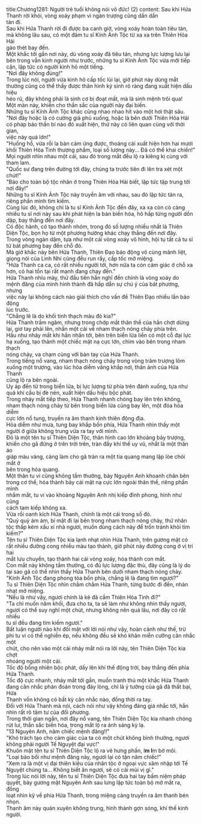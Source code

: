 title:Chương1281: Người trẻ tuổi không nói võ đức! (2)
content:
Sau khi Hứa Thanh rời khỏi, vòng xoáy phạm vi ngàn trượng cũng dần dần<br>tản đi.<br>Sau khi Hứa Thanh rời đi được ba canh giờ, vòng xoáy hoàn toàn tiêu tán,<br>mà không lâu sau, có một đám tu sĩ Kính Ảnh Tộc từ xa xa trên Thiên Hỏa Hải<br>gào thét bay đến.<br>Một khắc tới gần nơi này, dù vòng xoáy đã tiêu tán, nhưng lực lượng lưu lại<br>bên trong vẫn kinh người như trước, những tu sĩ Kính Ảnh Tộc vừa mới tiếp<br>cận, lập tức có người kinh hô một tiếng.<br>"Nơi đây không đúng!"<br>Trong lúc nói, người vừa kinh hô cấp tốc lùi lại, giờ phút này dùng mắt<br>thường cũng có thể thấy được thân hình ký sinh rõ ràng đang xuất hiện dấu hiệu<br>héo rũ, đây không phải là sinh cơ bị đoạt mất, mà là sinh mệnh trôi qua!<br>Một màn này, khiến cho thần sắc của người này đại biến.<br>Những tu sĩ Kính Ảnh Tộc khác cũng nhao nhao hít vào một hơi thật sâu.<br>"Nơi đây hoặc là có cường giả phủ xuống, hoặc là bên dưới Thiên Hỏa Hải<br>có pháp bảo thần bí nào đó xuất hiện, thứ này có liên quan cùng với thời gian,<br>việc này quá lớn!"<br>"Huống hồ, vừa rồi la bàn cảm ứng được, thoáng cái xuất hiện hơn hai mươi<br>khối Thiên Hỏa Tinh thượng phẩm, loại số lượng này... Đã có thể khai chiến!"<br>Mọi người nhìn nhau một cái, sau đó trong mắt đều lộ ra kiêng kị cùng với<br>tham lam.<br>"Quốc sư đang trên đường tới đây, chúng ta trước tiên đi lên tra xét một<br>chút!"<br>"Báo cho toàn bộ tộc nhân ở trong Thiên Hỏa Hải biết, lập tức tập trung tới<br>nơi đây!"<br>Những tu sĩ Kính Ảnh Tộc này truyền âm với nhau, sau đó lập tức tản ra,<br>riêng phần mình tìm kiếm.<br>Cùng lúc đó, không chỉ là tu sĩ Kính Ảnh Tộc đến đây, xa xa còn có càng<br>nhiều tu sĩ nơi này sau khi phát hiện la bàn biến hóa, hô hấp từng người dồn<br>dập, bay thẳng đến nơi đây.<br>Có độc hành, có tạo thành nhóm, trong đó số lượng nhiều nhất là Thiên<br>Diện Tộc, bọn họ từ một phương hướng khác chạy thẳng đến nơi đây.<br>Trong vòng ngàn dặm, tựa như một cái vòng xoáy vô hình, hội tụ tất cả tu sĩ<br>từ bát phương bay đến chỗ đó.<br>Mà giờ khắc này bên Hứa Thanh, Thiên Đạo báo động vô cùng mãnh liệt,<br>giọng nói của Linh Nhi cũng đều run rẩy, cấp tốc mở miệng.<br>"Hứa Thanh ca ca, có rất nhiều người tới, hơn nữa ta còn cảm giác ở chỗ xa<br>hơn, có hai tồn tại rất mạnh đang chạy đến."<br>Hứa Thanh nhíu mày, thứ đầu tiên hắn nghĩ đến chính là vòng xoáy do<br>mệnh đăng của mình hình thành đã hấp dẫn sự chú ý của bát phương, nhưng<br>việc này lại không cách nào giải thích cho vấn đề Thiên Đạo nhiều lần báo động<br>lúc trước.<br>"Chẳng lẽ là do khối tinh thạch màu đỏ kia?"<br>Hứa Thanh trầm ngâm, nhưng trong chớp mắt thân thể của hắn chợt dừng<br>lại, giơ tay phải lên, nhấn một cái về nham thạch nóng chảy phía trên.<br>Hầu như nháy mắt khi hắn nhấn tới, bên trên biển lửa liền có một cỗ đại lực<br>hạ xuống, tạo thành một chiếc mặt nạ cực lớn, chìm vào bên trong nham thạch<br>nóng chảy, va chạm cùng với bàn tay của Hứa Thanh.<br>Trong tiếng nổ vang, nham thạch nóng chảy trong vòng trăm trượng lõm<br>xuống một trượng, vào lúc hỏa diễm văng khắp nơi, thân ảnh của Hứa Thanh<br>cũng lộ ra bên ngoài.<br>Uy áp đến từ trong biển lửa, bị lực lượng từ phía trên đánh xuống, tựa như<br>quả khí cầu bị đè nén, xuất hiện dấu hiệu bộc phát.<br>Trong nháy mắt tiếp theo, Hứa Thanh nhanh chóng bay lên trên không,<br>nham thạch nóng chảy từ bên trong biển lửa cũng bay lên, một đóa hỏa diễm<br>cực lớn nổ tung, truyền ra âm thanh kinh thiên động địa.<br>Hỏa diễm như mưa, tung bay khắp bốn phía, Hứa Thanh nhìn thấy một<br>người ở giữa không trung vừa ra tay với mình.<br>Đó là một tên tu sĩ Thiên Diện Tộc, thân hình cao lớn khoảng bảy trượng,<br>khiến cho gã đứng ở trên trời trên, tràn đầy khí thế uy vũ, nhất là một thân áo<br>giáp màu vàng, càng làm cho gã tràn ra một tia quang mang lập lòe chói mắt ở<br>bên trong hỏa quang.<br>Một thân tu vi cũng không tầm thường, bảy Nguyên Anh khoanh chân bên<br>trong cơ thể, hóa thành bảy cái mặt nạ cực lớn ngoài thân thể, riêng phần mình<br>nhắm mắt, tu vi vào khoảng Nguyên Anh nhị kiếp đỉnh phong, hình như cũng<br>cách tam kiếp không xa.<br>Vừa rồi oanh kích Hứa Thanh, chính là một cái trong số đó.<br>"Quỷ quỷ ám ám, bí mật đi lại bên trong nham thạch nóng chảy, thứ nhân<br>tộc thấp kém xấu xí nhà ngươi, muốn dùng cách này để trốn tránh khỏi tìm<br>kiếm?"<br>Tên tu sĩ Thiên Diện Tộc kia lạnh nhạt nhìn Hứa Thanh, trên gương mặt có<br>rất nhiều đường cong nhiều màu tạo thành, giờ phút này đường cong ở vị trí hai<br>mắt lưu chuyển, tạo thành hai cái vòng xoáy, hóa thành con mắt.<br>Con mắt này không tầm thường, có đủ lực lượng đặc thù, đây cũng là lý do<br>tại sao gã có thể nhìn thấy Hứa Thanh bên dưới nham thạch nóng chảy.<br>"Kính Ảnh Tộc đang phong tỏa bốn phía, chẳng lẽ là đang tìm ngươi?"<br>Tu sĩ Thiên Diện Tộc nhìn chằm chằm Hứa Thanh, từng bước đi đến, nhàn<br>nhạt mở miệng.<br>"Nếu là như vậy, ngươi chính là kẻ đã cầm Thiên Hỏa Tinh đi?"<br>"Ta chỉ muốn năm khối, đưa cho ta, ta sẽ làm như không nhìn thấy ngươi,<br>ngươi có thể suy nghĩ một chút, nhưng không nên quá lâu, nơi đây có rất nhiều<br>tu sĩ đều đang tìm kiếm ngươi."<br>Bất luận người nào khi đối mặt với lời nói như vậy, hoàn cảnh như thế, trừ<br>phi tu vi có thể nghiền ép, nếu không đều sẽ khó khăn miễn cưỡng cân nhắc một<br>chút, cho nên vào một cái nháy mắt nói ra lời này, tên Thiên Diện Tộc kia chợt<br>nhoáng người một cái.<br>Tốc độ bỗng nhiên bộc phát, dấy lên khí thế động trời, bay thẳng đến phía<br>Hứa Thanh.<br>Tốc độ cực nhanh, nháy mắt tới gần, muốn tranh thủ một khắc Hứa Thanh<br>đang cân nhắc phán đoán trong đáy lòng, chỉ là ý tưởng của gã đã thất bại, Hứa<br>Thanh vốn không có bất kỳ cân nhắc nào, đồng thời ra tay.<br>Đối với Hứa Thanh mà nói, cách nói như vậy không đáng giá nhắc tới, hắn<br>nhìn rất rõ tâm tư của đối phương.<br>Trong thời gian ngắn, nơi đây nổ vang, tên Thiên Diện Tộc kia nhanh chóng<br>rút lui, thần sắc biến hóa, trong mắt lộ ra ánh sáng kỳ lạ.<br>"13 Nguyên Anh, năm chiếc mệnh đăng!!"<br>"Khó trách tạo cho cảm giác của ta có một chút không bình thường, ngươi<br>không phải người Tế Nguyệt đại vực!"<br>Khuôn mặt tên tu sĩ Thiên Diện Tộc lộ ra vẻ hưng phấn, l**m l**m bờ môi.<br>"Loại bảo bối như mệnh đăng này, ngươi lại có tận năm chiếc!”<br>“Xem ra là một vị đại thiên kiêu của nhân tộc ở ngoại vực xâm nhập tới Tế<br>Nguyệt chúng ta... Không biết ăn ngươi, sẽ có cái mùi vị gì."<br>Trong lúc nói lời này, tên tu sĩ Thiên Diện Tộc đưa hai tay bấm niệm pháp<br>quyết, bảy gương mặt Nguyên Anh sau lưng lập tức toàn bộ mở mắt ra, đồng<br>loạt nhìn kỹ về phía Hứa Thanh, trong miệng càng truyền ra âm thanh bén nhọn.<br>Thanh âm này quán xuyên không trung, hình thành gợn sóng, khí thế kinh<br>người.